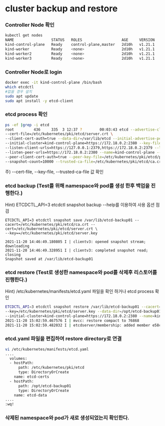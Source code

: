 # cluster backup and restore
### Controller Node 확인
```bash
kubectl get nodes
NAME                 STATUS   ROLES                  AGE     VERSION
kind-control-plane   Ready    control-plane,master   2d10h   v1.21.1
kind-worker          Ready    <none>                 2d10h   v1.21.1
kind-worker2         Ready    <none>                 2d10h   v1.21.1
kind-worker3         Ready    <none>                 2d10h   v1.21.1

```
### Controller Node로 login
```bash
docker exec -it kind-control-plane /bin/bash
which etcdctl
#없을 경우 설치
sudo apt update
sudo apt install -y etcd-client
```
### etcd process 확인
```bash
ps -ef |grep -i etcd
root         436     335  3 12:37 ?        00:03:43 etcd --advertise-client-urls=https://172.18.0.2:2379 \
--cert-file=/etc/kubernetes/pki/etcd/server.crt \
--client-cert-auth=true --data-dir=/var/lib/etcd --initial-advertise-peer-urls=https://172.18.0.2:2380 \
--initial-cluster=kind-control-plane=https://172.18.0.2:2380 --key-file=/etc/kubernetes/pki/etcd/server.key \
--listen-client-urls=https://127.0.0.1:2379,https://172.18.0.2:2379 --listen-metrics-urls=http://127.0.0.1:2381 \
--listen-peer-urls=https://172.18.0.2:2380 --name=kind-control-plane --peer-cert-file=/etc/kubernetes/pki/etcd/peer.crt \
--peer-client-cert-auth=true --peer-key-file=/etc/kubernetes/pki/etcd/peer.key --peer-trusted-ca-file=/etc/kubernetes/pki/etcd/ca.crt \
--snapshot-count=10000 --trusted-ca-file=/etc/kubernetes/pki/etcd/ca.crt

```
주) --cert-file, --key-file, --trusted-ca-file 값 확인
### etcd backup (Test를 위해 namespace와 pod를 생성 한후 백업을 진행한다.)
Hint) ETCDCTL_API=3 etcdctl snapshot backup --help를 이용하여 사용 옵션 점검
```
ETCDCTL_API=3 etcdctl snapshot save /var/lib/etcd-backup01 --cacert=/etc/kubernetes/pki/etcd/ca.crt --cert=/etc/kubernetes/pki/etcd/server.crt \
--key==/etc/kubernetes/pki/etcd/server.key 

2021-11-20 14:46:49.180805 I | clientv3: opened snapshot stream; downloading
2021-11-20 14:46:49.328951 I | clientv3: completed snapshot read; closing
Snapshot saved at /var/lib/etcd-backup01
```
### etcd restore (Test로 생성한 namespace와 pod를 삭제후 리스토어를 진행한다.)
Hint) /etc/kubernetes/manifests/etcd.yaml 파일을 확인 하거나 etcd process 확인
```bash
ETCDCTL_API=3 etcdctl snapshot restore /var/lib/etcd-backup01 --cacert=/etc/kubernetes/pki/etcd/ca.crt --cert=/etc/kubernetes/pki/etcd/server.crt \
--key=/etc/kubernetes/pki/etcd/server.key --data-dir=/opt/etcd-backup01 --initial-advertise-peer-urls=https://172.18.0.2:2380 \
--initial-cluster=kind-control-plane=https://172.18.0.2:2380 --name=kind-control-plane
2021-11-20 15:02:59.467576 I | mvcc: restore compact to 76868
2021-11-20 15:02:59.482032 I | etcdserver/membership: added member e58c878e0e01014 [https://172.18.0.2:2380] to cluster c74448475845f0fb
```
### etcd.yaml 파일을 편집하여 restore directory로 연결
```bash
vi /etc/kubernetes/manifests/etcd.yaml
....
  volumes:
  - hostPath:
      path: /etc/kubernetes/pki/etcd
      type: DirectoryOrCreate
    name: etcd-certs
  - hostPath:
      path: /opt/etcd-backup01
      type: DirectoryOrCreate
    name: etcd-data
....
:wq!

```
### 삭제된 namespace와 pod가 새로 생성되었는지 확인한다.
